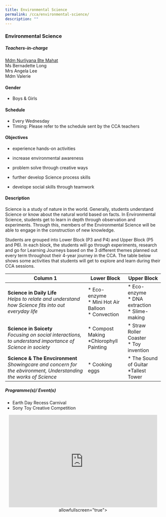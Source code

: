 ```yaml
---
title: Environmental Science
permalink: /cca/environmental-science/
description: ""
---
```

### Environmental Science

##### Teachers-in-charge

[Mdm Nurliyana Bte Mahat](mailto:nurliyana_mahat@moe.edu.sg)  <br>
Ms Bernadette Long  <br>
Mrs Angela Lee<br>
Mdm Valerie

  
#### Gender  

* Boys &amp; Girls

  
#### Schedule

* Every Wednesday&nbsp;&nbsp;  
* Timing: Please refer to the schedule sent by the CCA teachers  

#### Objectives

*    experience hands-on activities 
    
*   increase environmental awareness
*   problem solve through creative ways
*   further develop Science process skills
*   develope social skills through teamwork

#### Description
  
Science is a study of nature in the world. Generally, students understand Science or know about the natural world based on facts. In Environmental Science, students get to learn in depth through observation and experiments. Through this, members of the Environmental Science will be able to engage in the construction of new knowledge.

Students are grouped into Lower Block (P3 and P4) and Upper Block (P5 and P6). In each block, the students will go through experiments, research and go for Learning Journeys based on the 3 different themes planned out every term throughout their 4-year journey in the CCA. The table below shows some activities that students will get to explore and learn during their CCA sessions.



| Column 1 | Lower Block | Upper Block |
| -------- | -------- | -------- |
|**Science in Daily Life**  <br>*Helps to relate and understand how Science fits into out everyday life* | * Eco-enzyme <br>* Mini Hot Air Balloon<br>* Convection     | * Eco-enzyme <br>* DNA extraction <br> * Slime-making     |
| **Science in Soicety**<br> *Focusing on social interactions, to understand importance of Science in society* | * Compost Making<br>*Chlorophyll Painting | * Straw Roller Coaster<br>* Toy invention |  
| **Science &amp; The Envcironment**<br>*Showingcare and concern for the ebvironment, Understanding the works of Science* | * Cooking eggs | * The Sound of Guitar<br>*Tallest Tower |

##### Programme(s)/ Event(s)

*   Earth Day Recess Carnival
*   Sony Toy Creative Competition

<p align="center"><iframe src="https://docs.google.com/presentation/d/e/2PACX-1vRIcnC82iWbMSY76F7w2wVx-XcZzm_8BHtj-OK2NtiyfAcRSN8woG-gqpLAWGFwyvNFz7ljHL-CwGlJ/embed?start=false&amp;loop=false&amp;delayms=3000" frameborder="0" width="480" height="299" allowfullscreen="true"></iframe>allowfullscreen="true"&gt;</p>